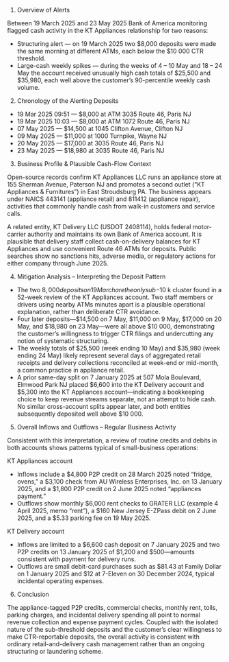 1. Overview of Alerts

Between 19 March 2025 and 23 May 2025 Bank of America monitoring flagged cash activity in the KT Appliances relationship for two reasons:

* Structuring alert — on 19 March 2025 two $8,000 deposits were made the same morning at different ATMs, each below the $10 000 CTR threshold.
* Large-cash weekly spikes — during the weeks of 4 – 10 May and 18 – 24 May the account received unusually high cash totals of $25,500 and $35,980, each well above the customer’s 90-percentile weekly cash volume.



2. Chronology of the Alerting Deposits

* 19 Mar 2025  09:51 — $8,000 at ATM 3035 Route 46, Paris NJ
* 19 Mar 2025  10:03 — $8,000 at ATM 1072 Route 46, Paris NJ
* 07 May 2025 — $14,500 at 1045 Clifton Avenue, Clifton NJ
* 09 May 2025 — $11,000 at 1000 Turnpike, Wayne NJ
* 20 May 2025 — $17,000 at 3035 Route 46, Paris NJ
* 23 May 2025 — $18,980 at 3035 Route 46, Paris NJ



3. Business Profile & Plausible Cash-Flow Context

Open-source records confirm KT Appliances LLC runs an appliance store at 155 Sherman Avenue, Paterson NJ and promotes a second outlet (“KT Appliances & Furnitures”) in East Stroudsburg PA.  The business appears under NAICS 443141 (appliance retail) and 811412 (appliance repair), activities that commonly handle cash from walk-in customers and service calls.

A related entity, KT Delivery LLC (USDOT 2408114), holds federal motor-carrier authority and maintains its own Bank of America account.  It is plausible that delivery staff collect cash-on-delivery balances for KT Appliances and use convenient Route 46 ATMs for deposits.  Public searches show no sanctions hits, adverse media, or regulatory actions for either company through June 2025.



4. Mitigation Analysis – Interpreting the Deposit Pattern

* The two $8,000 deposits on 19 March are the only sub-$10 k cluster found in a 52-week review of the KT Appliances account.  Two staff members or drivers using nearby ATMs minutes apart is a plausible operational explanation, rather than deliberate CTR avoidance.
* Four later deposits—$14,500 on 7 May, $11,000 on 9 May, $17,000 on 20 May, and $18,980 on 23 May—were all above $10 000, demonstrating the customer’s willingness to trigger CTR filings and undercutting any notion of systematic structuring.
* The weekly totals of $25,500 (week ending 10 May) and $35,980 (week ending 24 May) likely represent several days of aggregated retail receipts and delivery collections reconciled at week-end or mid-month, a common practice in appliance retail.
* A prior same-day split on 7 January 2025 at 507 Mola Boulevard, Elmwood Park NJ placed $6,600 into the KT Delivery account and $5,300 into the KT Appliances account—indicating a bookkeeping choice to keep revenue streams separate, not an attempt to hide cash.  No similar cross-account splits appear later, and both entities subsequently deposited well above $10 000.



5. Overall Inflows and Outflows – Regular Business Activity

Consistent with this interpretation, a review of routine credits and debits in both accounts shows patterns typical of small-business operations:

KT Appliances account

* Inflows include a $4,800 P2P credit on 28 March 2025 noted “fridge, ovens,” a $3,100 check from AU Wireless Enterprises, Inc. on 13 January 2025, and a $1,800 P2P credit on 2 June 2025 noted “appliances payment.”
* Outflows show monthly $6,000 rent checks to GRATER LLC (example 4 April 2025, memo “rent”), a $160 New Jersey E-ZPass debit on 2 June 2025, and a $5.33 parking fee on 19 May 2025.

KT Delivery account

* Inflows are limited to a $6,600 cash deposit on 7 January 2025 and two P2P credits on 13 January 2025 of $1,200 and $500—amounts consistent with payment for delivery runs.
* Outflows are small debit-card purchases such as $81.43 at Family Dollar on 1 January 2025 and $12 at 7-Eleven on 30 December 2024, typical incidental operating expenses.



6. Conclusion

The appliance-tagged P2P credits, commercial checks, monthly rent, tolls, parking charges, and incidental delivery spending all point to normal revenue collection and expense payment cycles.  Coupled with the isolated nature of the sub-threshold deposits and the customer’s clear willingness to make CTR-reportable deposits, the overall activity is consistent with ordinary retail-and-delivery cash management rather than an ongoing structuring or laundering scheme.
